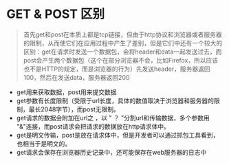 # GET & POST 区别

> 首先get和post在本质上都是tcp链接，但由于http协议和浏览器或者服务器的限制，从而使它们在应用过程中产生了差别，但是它们中还有一个较大的区别：get在请求时发送一个数据包，会将header和data一起发送过去，而post会产生两个数据包（这个在部分浏览器不会，比如Firefox，所以应该也不是HTTP的规定，而是浏览器的行为）先发送header，服务器返回100，然后在发送data，服务器返回200

- get用来获取数据，post用来提交数据
- get参数有长度限制（受限于url长度，具体的数值取决于浏览器和服务器的限制，最长2048字节），而post无限制。
- get请求的数据会附加在url之 ，以 " ？ "分割url和传输数据，多个参数用 "&"连接，而post请求会把请求的数据放在http请求体中。
- get是明文传输，post是放在请求体中，但是开发者可以通过抓包工具看到，也相当于是明文的。
- get请求会保存在浏览器历史记录中，还可能保存在web服务器的日志中